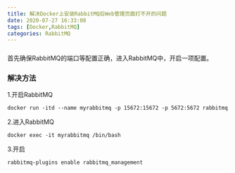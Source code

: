 ```yaml
---
title: 解决Docker上安装RabbitMQ后Web管理页面打不开的问题
date: 2020-07-27 16:33:08
tags: [Docker,RabbitMQ]
categories: RabbitMQ
---
```

### 

<!--more-->

首先确保RabbitMQ的端口等配置正确，进入RabbitMQ中，开启一项配置。

### 解决方法

1.开启RabbitMQ  　　

`docker run -itd --name myrabbitmq -p 15672:15672 -p 5672:5672 rabbitmq`

2.进入RabbitMQ　　

`docker exec -it myrabbitmq /bin/bash`

3.开启　

`rabbitmq-plugins enable rabbitmq_management`